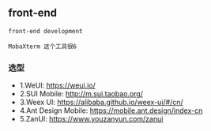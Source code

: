 ## front-end
```
front-end development

MobaXterm 这个工具很6
```

### 选型
- 1.WeUI: https://weui.io/
- 2.SUI Mobile: http://m.sui.taobao.org/
- 3.Weex UI: https://alibaba.github.io/weex-ui/#/cn/
- 4.Ant Design Mobile: https://mobile.ant.design/index-cn
- 5.ZanUI: https://www.youzanyun.com/zanui
